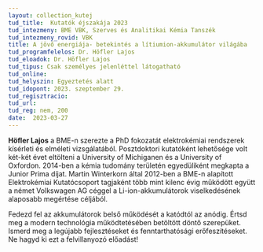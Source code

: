 ```yaml
---
layout: collection_kutej
tud_title:  Kutatók éjszakája 2023
tud_intezmeny: BME VBK, Szerves és Analitikai Kémia Tanszék
tud_intezmeny_rovid: VBK
title: A jövő energiája- betekintés a lítiumion-akkumulátor világába
tud_programfelelos: Dr. Höfler Lajos
tud_eloadok: Dr. Höfler Lajos
tud_tipus: Csak személyes jelenléttel látogatható
tud_online: 
tud_helyszin: Egyeztetés alatt
tud_idopont: 2023. szeptember 29. 
tud_regisztracio: 
tud_url: 
tud_reg: nem, 200
date:  2023-03-27
---
```


**Höfler Lajos** a BME-n szerezte a PhD fokozatát elektrokémiai rendszerek kísérleti és elméleti vizsgálatából. Posztdoktori kutatóként lehetősége volt két-két évet eltölteni a University of Michiganen és a University of Oxfordon. 2014-ben a kémia tudomány területén egyedüliként megkapta a Junior Prima díjat. Martin Winterkorn által 2012-ben a BME-n alapított Elektrokémiai Kutatócsoport tagjaként több mint kilenc évig működött együtt a német Volkswagen AG céggel a Li-ion-akkumulátorok viselkedésének alaposabb megértése céljából.

Fedezd fel az akkumulátorok belső működését a katódtól az anódig. Értsd meg a modern technológia működtetésében betöltött döntő szerepüket. Ismerd meg a legújabb fejlesztéseket és fenntarthatósági erőfeszítéseket. Ne hagyd ki ezt a felvillanyozó előadást!

